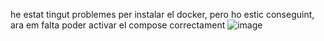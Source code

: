 he estat tingut problemes per instalar el docker, pero ho estic conseguint, ara em falta poder activar el compose correctament
![image](https://github.com/user-attachments/assets/825bd552-5386-426c-a7f7-0368d902ab56)
